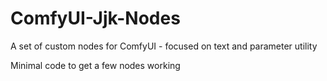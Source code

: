 # ComfyUI-Jjk-Nodes
A set of custom nodes for ComfyUI - focused on text and parameter utility

Minimal code to get a few nodes working 

